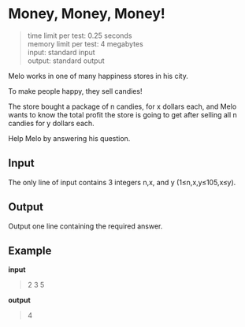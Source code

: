 # Money, Money, Money!
> time limit per test: 0.25 seconds  
> memory limit per test: 4 megabytes    
> input: standard input   
> output: standard output   

Melo works in one of many happiness stores in his city.

To make people happy, they sell candies!

The store bought a package of n candies, for x dollars each, and Melo wants to know the total profit the store is going to get after selling all n candies for y dollars each.

Help Melo by answering his question.

## Input
The only line of input contains 3 integers n,x, and y (1≤n,x,y≤105,x≤y).

## Output
Output one line containing the required answer.

## Example
**input**
> 2 3 5

**output**
> 4
